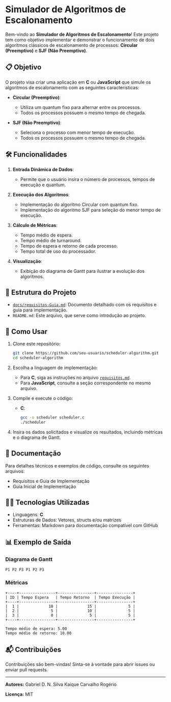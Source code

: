 # Simulador de Algoritmos de Escalonamento

Bem-vindo ao **Simulador de Algoritmos de Escalonamento**! Este projeto tem como objetivo implementar e demonstrar o funcionamento de dois algoritmos clássicos de escalonamento de processos: **Circular (Preemptivo)** e **SJF (Não Preemptivo)**.

## 📋 Objetivo

O projeto visa criar uma aplicação em **C** ou **JavaScript** que simule os algoritmos de escalonamento com as seguintes características:

-   **Circular (Preemptivo)**:

    -   Utiliza um quantum fixo para alternar entre os processos.
    -   Todos os processos possuem o mesmo tempo de chegada.

-   **SJF (Não Preemptivo)**:
    -   Seleciona o processo com menor tempo de execução.
    -   Todos os processos possuem o mesmo tempo de chegada.

## 🛠️ Funcionalidades

1. **Entrada Dinâmica de Dados**:

    - Permite que o usuário insira o número de processos, tempos de execução e quantum.

2. **Execução dos Algoritmos**:

    - Implementação do algoritmo Circular com quantum fixo.
    - Implementação do algoritmo SJF para seleção do menor tempo de execução.

3. **Cálculo de Métricas**:

    - Tempo médio de espera.
    - Tempo médio de turnaround.
    - Tempo de espera e retorno de cada processo.
    - Tempo total de uso do processador.

4. **Visualização**:
    - Exibição do diagrama de Gantt para ilustrar a evolução dos algoritmos.

## 📂 Estrutura do Projeto

-   [`docs/requisitos-Guia.md`](docs/requisitos-Guia.md): Documento detalhado com os requisitos e guia para implementação.
-   `README.md`: Este arquivo, que serve como introdução ao projeto.

## 🚀 Como Usar

1. Clone este repositório:

    ```bash
    git clone https://github.com/seu-usuario/scheduler-algorithm.git
    cd scheduler-algorithm
    ```

2. Escolha a linguagem de implementação:

    - Para **C**, siga as instruções no arquivo [`requisitos.md`](requisitos.md).
    - Para **JavaScript**, consulte a seção correspondente no mesmo arquivo.

3. Compile e execute o código:

    - **C**:
        ```bash
        gcc -o scheduler scheduler.c
        ./scheduler
        ```

4. Insira os dados solicitados e visualize os resultados, incluindo métricas e o diagrama de Gantt.

## 📖 Documentação

Para detalhes técnicos e exemplos de código, consulte os seguintes arquivos:

-   Requisitos e Guia de Implementação
-   Guia Inicial de Implementação

## 🧑‍💻 Tecnologias Utilizadas

-   Linguagens: **C**
-   Estruturas de Dados: Vetores, structs e/ou matrizes
-   Ferramentas: Markdown para documentação compatível com GitHub

## 📊 Exemplo de Saída

### Diagrama de Gantt

```plaintext
P1 P2 P3 P1 P2 P3
```

### Métricas

```plaintext
+----+----------------+----------------+----------------+
| ID | Tempo Espera   | Tempo Retorno  | Tempo Execução |
+----+----------------+----------------+----------------+
|  1 |             10 |             15 |              5 |
|  2 |              5 |             10 |              5 |
|  3 |              0 |              5 |              5 |
+----+----------------+----------------+----------------+

Tempo médio de espera: 5.00
Tempo médio de retorno: 10.00
```

## 📬 Contribuições

Contribuições são bem-vindas! Sinta-se à vontade para abrir issues ou enviar pull requests.

---

**Autores:** 
Gabriel D. N. Silva
Kaique Carvalho
Rogério

**Licença:** MIT

